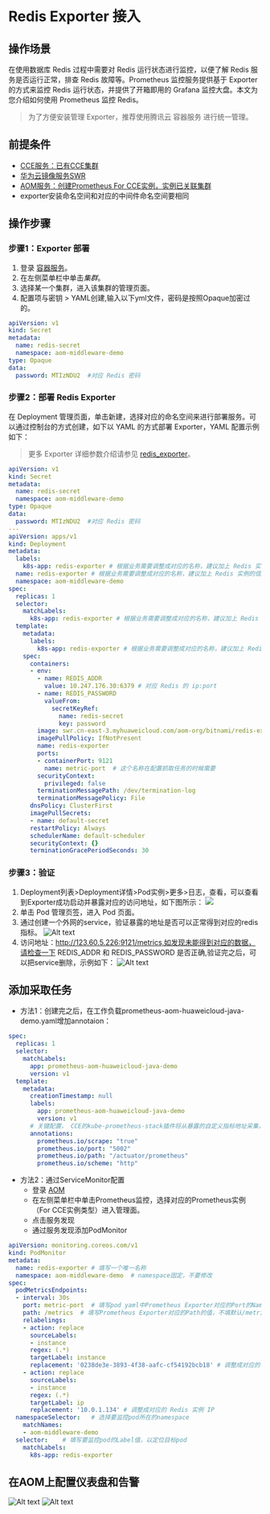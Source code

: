 # Redis Exporter 接入

## 操作场景

在使用数据库 Redis 过程中需要对 Redis 运行状态进行监控，以便了解 Redis 服务是否运行正常，排查 Redis 故障等。Prometheus 监控服务提供基于 Exporter 的方式来监控 Redis 运行状态，并提供了开箱即用的 Grafana 监控大盘。本文为您介绍如何使用 Prometheus 监控 Redis。

> 为了方便安装管理 Exporter，推荐使用腾讯云 容器服务 进行统一管理。

## 前提条件

- [CCE服务：已有CCE集群](https://console.huaweicloud.com/cce2.0)
- [华为云镜像服务SWR](https://console.huaweicloud.com/swr)
- [AOM服务：创建Prometheus For CCE实例，实例已关联集群](https://console.huaweicloud.com/aom2)
- exporter安装命名空间和对应的中间件命名空间要相同

## 操作步骤

### 步骤1：Exporter 部署

1. 登录 [容器服务](https://console.huaweicloud.com/cce2.0)。
2. 在左侧菜单栏中单击*集群*。
3. 选择某一个集群，进入该集群的管理页面。
4. 配置项与密钥 > YAML创建,输入以下yml文件，密码是按照Opaque加密过的。

```yml
apiVersion: v1
kind: Secret
metadata:
  name: redis-secret
  namespace: aom-middleware-demo
type: Opaque
data:
  password: MTIzNDU2  #对应 Redis 密码
```

### 步骤2：部署 Redis Exporter

在 Deployment 管理页面，单击新建，选择对应的命名空间来进行部署服务。可以通过控制台的方式创建，如下以 YAML 的方式部署 Exporter，YAML 配置示例如下：

> 更多 Exporter 详细参数介绍请参见 [redis_exporter](https://github.com/oliver006/redis_exporter)。

```yaml
apiVersion: v1
kind: Secret
metadata:
  name: redis-secret
  namespace: aom-middleware-demo
type: Opaque
data:
  password: MTIzNDU2  #对应 Redis 密码
---
apiVersion: apps/v1
kind: Deployment
metadata:
  labels:
    k8s-app: redis-exporter # 根据业务需要调整成对应的名称，建议加上 Redis 实例的信息
  name: redis-exporter # 根据业务需要调整成对应的名称，建议加上 Redis 实例的信息
  namespace: aom-middleware-demo
spec:
  replicas: 1
  selector:
    matchLabels:
      k8s-app: redis-exporter # 根据业务需要调整成对应的名称，建议加上 Redis 实例的信息
  template:
    metadata:
      labels:
        k8s-app: redis-exporter # 根据业务需要调整成对应的名称，建议加上 Redis 实例的信息
    spec:
      containers:
      - env:
        - name: REDIS_ADDR
          value: 10.247.176.30:6379 # 对应 Redis 的 ip:port
        - name: REDIS_PASSWORD
          valueFrom:
            secretKeyRef:
              name: redis-secret
              key: password
        image: swr.cn-east-3.myhuaweicloud.com/aom-org/bitnami/redis-exporter:latest
        imagePullPolicy: IfNotPresent
        name: redis-exporter
        ports:
        - containerPort: 9121
          name: metric-port  # 这个名称在配置抓取任务的时候需要
        securityContext:
          privileged: false
        terminationMessagePath: /dev/termination-log
        terminationMessagePolicy: File
      dnsPolicy: ClusterFirst
      imagePullSecrets:
      - name: default-secret
      restartPolicy: Always
      schedulerName: default-scheduler
      securityContext: {}
      terminationGracePeriodSeconds: 30
```

### 步骤3：验证

1. Deployment列表>Deployment详情>Pod实例>更多>日志，查看，可以查看到Exporter成功启动并暴露对应的访问地址，如下图所示：
![](images/image1.png)
2. 单击 Pod 管理页签，进入 Pod 页面。
3. 通过创建一个外网的service，验证暴露的地址是否可以正常得到对应的redis指标。
![Alt text](images/image2.png)
4. 访问地址：http://123.60.5.226:9121/metrics,如发现未能得到对应的数据，请检查一下 REDIS_ADDR 和 REDIS_PASSWORD 是否正确,验证完之后，可以把service删除，示例如下：
![Alt text](images/image3.png)

## 添加采取任务

- 方法1：创建完之后，在工作负载prometheus-aom-huaweicloud-java-demo.yaml增加annotaion：

```yml
spec:
  replicas: 1
  selector:
    matchLabels:
      app: prometheus-aom-huaweicloud-java-demo
      version: v1
  template:
    metadata:
      creationTimestamp: null
      labels:
        app: prometheus-aom-huaweicloud-java-demo
        version: v1
      # 关键配置， CCE的kube-prometheus-stack插件将从暴露的自定义指标地址采集，并上报到AOM
      annotations:
        prometheus.io/scrape: "true"
        prometheus.io/port: "5002"
        prometheus.io/path: "/actuator/prometheus"
        prometheus.io/scheme: "http"
```

- 方法2：通过ServiceMonitor配置
  - 登录 [AOM](https://console.huaweicloud.com/aom2)
  - 在左侧菜单栏中单击Prometheus监控，选择对应的Prometheus实例（For CCE实例类型）进入管理面。
  - 点击服务发现
  - 通过服务发现添加PodMonitor

```yml
apiVersion: monitoring.coreos.com/v1
kind: PodMonitor
metadata:
  name: redis-exporter # 填写一个唯一名称
  namespace: aom-middleware-demo  # namespace固定，不要修改
spec:
  podMetricsEndpoints:
  - interval: 30s
    port: metric-port  # 填写pod yaml中Prometheus Exporter对应的Port的Name
    path: /metrics  # 填写Prometheus Exporter对应的Path的值，不填默认/metrics
    relabelings:
    - action: replace
      sourceLabels:
      - instance
      regex: (.*)
      targetLabel: instance
      replacement: '0238de3e-3893-4f38-aafc-cf54192bcb18' # 调整成对应的 Redis 实例 ID
    - action: replace
      sourceLabels:
      - instance
      regex: (.*)
      targetLabel: ip
      replacement: '10.0.1.134' # 调整成对应的 Redis 实例 IP
  namespaceSelector:   # 选择要监控pod所在的namespace
    matchNames:
    - aom-middleware-demo
  selector:    # 填写要监控pod的Label值，以定位目标pod
    matchLabels:
      k8s-app: redis-exporter
```

## 在AOM上配置仪表盘和告警
![Alt text](images/image4.png)
![Alt text](images/image5.png)
